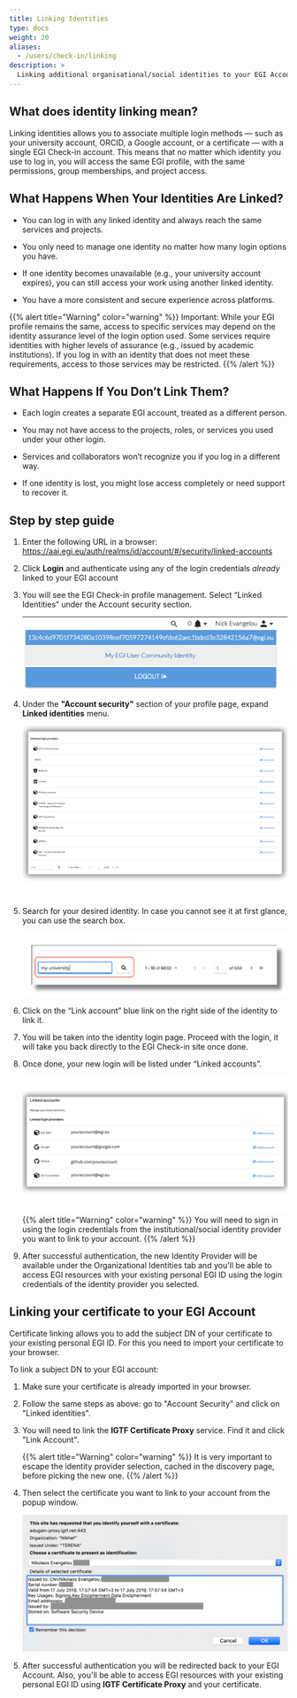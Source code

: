 ```yaml
---
title: Linking Identities
type: docs
weight: 20
aliases:
  - /users/check-in/linking
description: >
  Linking additional organisational/social identities to your EGI Account
---
```


<!--
// jscpd:ignore-start
-->

## What does identity linking mean?

Linking identities allows you to associate multiple login methods — such as your
university account, ORCID, a Google account, or a certificate — with a single
EGI Check-in account. This means that no matter which identity you use to log
in, you will access the same EGI profile, with the same permissions, group
memberships, and project access.

## What Happens When Your Identities Are Linked?

- You can log in with any linked identity and always reach the same services and
  projects.

- You only need to manage one identity no matter how many login options you
  have.

- If one identity becomes unavailable (e.g., your university account expires),
  you can still access your work using another linked identity.

- You have a more consistent and secure experience across platforms.

{{% alert title="Warning" color="warning" %}} Important: While your EGI profile
remains the same, access to specific services may depend on the identity
assurance level of the login option used. Some services require identities with
higher levels of assurance (e.g., issued by academic institutions). If you log
in with an identity that does not meet these requirements, access to those
services may be restricted. {{% /alert %}}

## What Happens If You Don’t Link Them?

- Each login creates a separate EGI account, treated as a different person.

- You may not have access to the projects, roles, or services you used under
  your other login.

- Services and collaborators won’t recognize you if you log in a different way.

- If one identity is lost, you might lose access completely or need support to
  recover it.

## Step by step guide

1. Enter the following URL in a browser:
   <https://aai.egi.eu/auth/realms/id/account/#/security/linked-accounts>

2. Click **Login** and authenticate using any of the login credentials _already_
   linked to your EGI account

3. You will see the EGI Check-in profile management. Select “Linked Identities”
   under the Account security section.

   ![Check-in my identity](./check-in-my-identity.png)

4. Under the **"Account security"** section of your profile page, expand
   **Linked identities** menu.

   ![Link new identity](./check-in-link-new.png)

5. Search for your desired identity. In case you cannot see it at first glance,
   you can use the search box.

   ![Search my identity](./search_identity.png)

6. Click on the “Link account” blue link on the right side of the identity to
   link it.
7. You will be taken into the identity login page. Proceed with the login, it
   will take you back directly to the EGI Check-in site once done.
8. Once done, your new login will be listed under “Linked accounts”.

   ![Link new identity intro](./check-in-link-intro.png)
   {{% alert title="Warning" color="warning" %}} You will need to sign in using
   the login credentials from the institutional/social identity provider you
   want to link to your account. {{% /alert %}}

9. After successful authentication, the new Identity Provider will be available
   under the Organizational Identities tab and you'll be able to access EGI
   resources with your existing personal EGI ID using the login credentials of
   the identity provider you selected.

## Linking your certificate to your EGI Account

Certificate linking allows you to add the subject DN of your certificate to your
existing personal EGI ID. For this you need to import your certificate to your
browser.

To link a subject DN to your EGI account:

1. Make sure your certificate is already imported in your browser.

2. Follow the same steps as above: go to "Account Security" and click on "Linked
   identities".

3. You will need to link the **IGTF Certificate Proxy** service. Find it and
   click "Link Account".

   {{% alert title="Warning" color="warning" %}} It is very important to escape
   the identity provider selection, cached in the discovery page, before picking
   the new one. {{% /alert %}}

4. Then select the certificate you want to link to your account from the popup
   window.

   ![Select certificate](./check-in-select-certificate.png)

5. After successful authentication you will be redirected back to your EGI
   Account. Also, you'll be able to access EGI resources with your existing
   personal EGI ID using **IGTF Certificate Proxy** and your certificate.

<!--
// jscpd:ignore-end
-->
